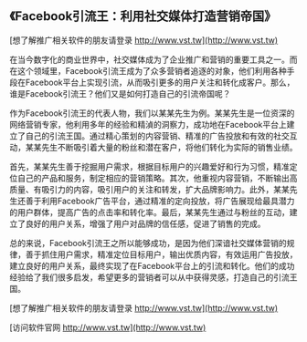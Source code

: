 ## **《Facebook引流王：利用社交媒体打造营销帝国》**

[想了解推广相关软件的朋友请登录 http://www.vst.tw](http://www.vst.tw)

在当今数字化的商业世界中，社交媒体成为了企业推广和营销的重要工具之一。而在这个领域里，Facebook引流王成为了众多营销者追逐的对象，他们利用各种手段在Facebook平台上实现引流，从而吸引更多的用户关注和转化成客户。那么，谁是Facebook引流王？他们又是如何打造自己的引流帝国呢？

作为Facebook引流王的代表人物，我们以某某先生为例。某某先生是一位资深的网络营销专家，他利用多年的经验和精湞的洞察力，成功地在Facebook平台上建立了自己的引流王国。通过精心策划的内容营销、精准的广告投放和有效的社交互动，某某先生不断吸引着大量的粉丝和潜在客户，将他们转化为实际的销售业绩。

首先，某某先生善于挖掘用户需求，根据目标用户的兴趣爱好和行为习惯，精准定位自己的产品和服务，制定相应的营销策略。其次，他重视内容营销，不断输出高质量、有吸引力的内容，吸引用户的关注和转发，扩大品牌影响力。此外，某某先生还善于利用Facebook广告平台，通过精准的定向投放，将广告展现给最具潜力的用户群体，提高广告的点击率和转化率。最后，某某先生通过与粉丝的互动，建立了良好的用户关系，增强了用户对品牌的信任感，促进了销售的完成。

总的来说，Facebook引流王之所以能够成功，是因为他们深谙社交媒体营销的规律，善于抓住用户需求，精准定位目标用户，输出优质内容，有效运用广告投放，建立良好的用户关系，最终实现了在Facebook平台上的引流和转化。他们的成功经验给了我们很多启发，希望更多的营销者可以从中获得灵感，打造自己的引流王国。

[想了解推广相关软件的朋友请登录 http://www.vst.tw](http://www.vst.tw)


[访问软件官网 http://www.vst.tw](http://www.vst.tw)

